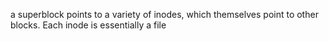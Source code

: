 a superblock points to a variety of inodes, which themselves point to other blocks. Each inode is essentially a file

